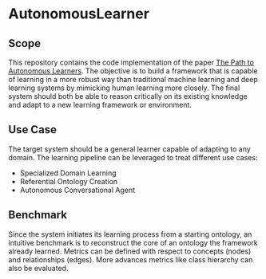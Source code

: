 # AutonomousLearner

## Scope
This repository contains the code implementation of the paper [The Path to Autonomous Learners](https://arxiv.org/abs/2211.02403). The objective is to build a framework that is capable of learning in a more robust way than traditional machine learning and deep learning systems by mimicking human learning more closely. The final system should both be able to reason critically on its existing knowledge and adapt to a new learning framework or environment.

## Use Case
The target system should be a general learner capable of adapting to any domain. The learning pipeline can be leveraged to treat different use cases:
- Specialized Domain Learning
- Referential Ontology Creation
- Autonomous Conversational Agent

## Benchmark
Since the system initiates its learning process from a starting ontology, an intuitive benchmark is to reconstruct the core of an ontology the framework already learned. Metrics can be defined with respect to concepts (nodes) and relationships (edges). More advances metrics like class hierarchy can also be evaluated.